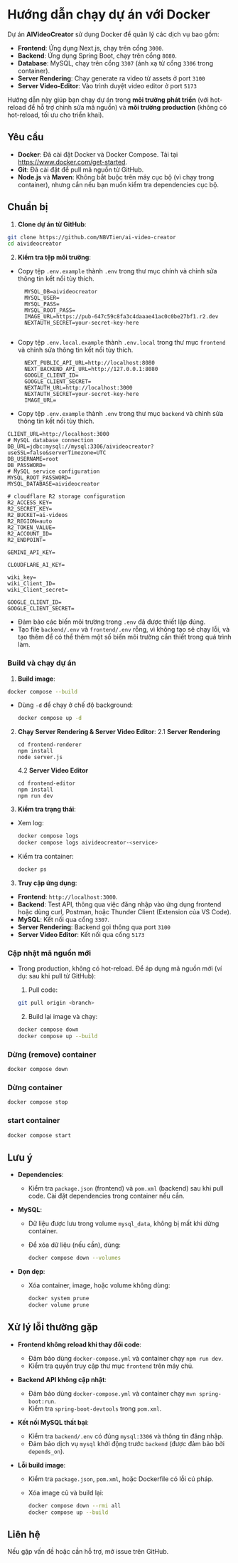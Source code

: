 # Hướng dẫn chạy dự án với Docker

Dự án **AIVideoCreator** sử dụng Docker để quản lý các dịch vụ bao gồm:

- **Frontend**: Ứng dụng Next.js, chạy trên cổng `3000`.
- **Backend**: Ứng dụng Spring Boot, chạy trên cổng `8080`.
- **Database**: MySQL, chạy trên cổng `3307` (ánh xạ từ cổng `3306` trong container).
- **Server Rendering**: Chạy generate ra video từ assets ở port `3100`
- **Server Video-Editor**: Vào trình duyệt video editor ở port `5173`

Hướng dẫn này giúp bạn chạy dự án trong **môi trường phát triển** (với hot-reload để hỗ trợ chỉnh sửa mã nguồn) và **môi trường production** (không có hot-reload, tối ưu cho triển khai).

## Yêu cầu

- **Docker**: Đã cài đặt Docker và Docker Compose. Tải tại https://www.docker.com/get-started.
- **Git**: Đã cài đặt để pull mã nguồn từ GitHub.
- **Node.js** và **Maven**: Không bắt buộc trên máy cục bộ (vì chạy trong container), nhưng cần nếu bạn muốn kiểm tra dependencies cục bộ.

## Chuẩn bị

1. **Clone dự án từ GitHub**:

  ```bash
  git clone https://github.com/NBVTien/ai-video-creator
  cd aivideocreator
  ```

2. **Kiểm tra tệp môi trường**:

- Copy tệp `.env.example` thành `.env` trong thư mục chính và chỉnh sửa thông tin kết nối tùy thích.
  ```
    MYSQL_DB=aivideocreator
    MYSQL_USER=
    MYSQL_PASS=
    MYSQL_ROOT_PASS=
    IMAGE_URL=https://pub-647c59c8fa3c4daaae41ac0c0be27bf1.r2.dev
    NEXTAUTH_SECRET=your-secret-key-here
 
  ```
- Copy tệp `.env.local.example` thành `.env.local` trong thư mục `frontend` và chỉnh sửa thông tin kết nối tùy thích.
  ```
    NEXT_PUBLIC_API_URL=http://localhost:8080
    NEXT_BACKEND_API_URL=http://127.0.0.1:8080
    GOOGLE_CLIENT_ID=
    GOOGLE_CLIENT_SECRET=
    NEXTAUTH_URL=http://localhost:3000
    NEXTAUTH_SECRET=your-secret-key-here
    IMAGE_URL=
  
  ```
-  Copy tệp `.env.example` thành `.env` trong thư mục `backend` và chỉnh sửa thông tin kết nối tùy thích.
```
CLIENT_URL=http://localhost:3000
# MySQL database connection
DB_URL=jdbc:mysql://mysql:3306/aivideocreator?useSSL=false&serverTimezone=UTC
DB_USERNAME=root
DB_PASSWORD=
# MySQL service configuration
MYSQL_ROOT_PASSWORD=
MYSQL_DATABASE=aivideocreator

# cloudflare R2 storage configuration
R2_ACCESS_KEY=
R2_SECRET_KEY=
R2_BUCKET=ai-videos
R2_REGION=auto
R2_TOKEN_VALUE=
R2_ACCOUNT_ID=
R2_ENDPOINT=

GEMINI_API_KEY=

CLOUDFLARE_AI_KEY=

wiki_key=
wiki_Client_ID=
wiki_Client_secret=

GOOGLE_CLIENT_ID=
GOOGLE_CLIENT_SECRET=
```
- Đảm bảo các biến môi trường trong `.env` đã được thiết lập đúng.
- Tạo file `backend/.env` và `frontend/.env` rỗng, vì không tạo sẽ chạy lỗi, và tạo thêm để có thể thêm một số biến môi trường cần thiết trong quá trình làm.

### Build và chạy dự án

1. **Build image**:

  ```bash
  docker compose --build
  ```

- Dùng `-d` để chạy ở chế độ background:

  ```bash
  docker compose up -d
  ```
2. **Chạy Server Rendering & Server Video Editor**:
   2.1 **Server Rendering**
    ```
    cd frontend-renderer
    npm install
    node server.js
    ```
   4.2 **Server Video Editor**
    ```
    cd frontend-editor
    npm install
    npm run dev
    ```

3. **Kiểm tra trạng thái**:

- Xem log:

  ```bash
  docker compose logs
  docker compose logs aivideocreator-<service>
  ```

- Kiểm tra container:

  ```bash
  docker ps
  ```

3. **Truy cập ứng dụng**:

- **Frontend**: `http://localhost:3000`.
- **Backend**: Test API, thông qua việc đăng nhập vào ứng dụng frontend hoặc dùng curl, Postman, hoặc Thunder Client (Extension của VS Code).
- **MySQL**: Kết nối qua cổng `3307`.
- **Server Rendering**: Backend gọi thông qua port `3100`
- **Server Video Editor**: Kết nối qua cổng `5173`

### Cập nhật mã nguồn mới

- Trong production, không có hot-reload. Để áp dụng mã nguồn mới (ví dụ: sau khi pull từ GitHub):

  1. Pull code:

  ```bash
  git pull origin <branch>
  ```

  2. Build lại image và chạy:

  ```bash
  docker compose down
  docker compose up --build
  ```

### Dừng (remove) container

```bash
docker compose down
```

### Dừng container

```bash
docker compose stop
```

### start container

```bash
docker compose start
```


## Lưu ý

- **Dependencies**:

  - Kiểm tra `package.json` (frontend) và `pom.xml` (backend) sau khi pull code. Cài đặt dependencies trong container nếu cần.

- **MySQL**:

  - Dữ liệu được lưu trong volume `mysql_data`, không bị mất khi dừng container.

  - Để xóa dữ liệu (nếu cần), dùng:

    ```bash
    docker compose down --volumes
    ```


- **Dọn dẹp**:

  - Xóa container, image, hoặc volume không dùng:

    ```bash
    docker system prune
    docker volume prune
    ```

## Xử lý lỗi thường gặp

- **Frontend không reload khi thay đổi code**:

  - Đảm bảo dùng `docker-compose.yml` và container chạy `npm run dev`.
  - Kiểm tra quyền truy cập thư mục `frontend` trên máy chủ.

- **Backend API không cập nhật**:

  - Đảm bảo dùng `docker-compose.yml` và container chạy `mvn spring-boot:run`.
  - Kiểm tra `spring-boot-devtools` trong `pom.xml`.

- **Kết nối MySQL thất bại**:

  - Kiểm tra `backend/.env` có đúng `mysql:3306` và thông tin đăng nhập.
  - Đảm bảo dịch vụ `mysql` khởi động trước `backend` (được đảm bảo bởi `depends_on`).

- **Lỗi build image**:

  - Kiểm tra `package.json`, `pom.xml`, hoặc Dockerfile có lỗi cú pháp.

  - Xóa image cũ và build lại:

    ```bash
    docker compose down --rmi all
    docker compose up --build
    ```

## Liên hệ

Nếu gặp vấn đề hoặc cần hỗ trợ, mở issue trên GitHub.